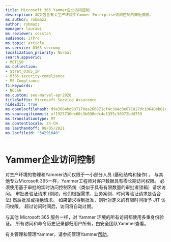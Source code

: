 ```yaml
---
title: Microsoft 365 Yammer企业访问控制
description: 本文包含有关生产环境中Yammer Enterprise访问控制的简短摘要。
ms.author: robmazz
author: robmazz
manager: laurawi
ms.reviewer: sosstah
audience: ITPro
ms.topic: article
ms.service: O365-seccomp
localization_priority: Normal
search.appverid:
- MET150
ms.collection:
- Strat_O365_IP
- M365-security-compliance
- MS-Compliance
f1.keywords:
- NOCSH
ms.custom: seo-marvel-apr2020
titleSuffix: Microsoft Service Assurance
hideEdit: true
ms.openlocfilehash: d9a3604bd987170ea266871cf4c384c0e071817dc10640eb01e560debb5d9664
ms.sourcegitcommit: af1925730de60c3b698edc4e1355c38972bdd759
ms.translationtype: MT
ms.contentlocale: zh-CN
ms.lasthandoff: 08/05/2021
ms.locfileid: "54291640"
---
```

# <a name="yammer-enterprise-access-controls"></a>Yammer企业访问控制 

对生产环境的物理和Yammer访问仅限于一小部分人员 (基础结构和操作) 。 与其他专业Microsoft 365一样，Yammer工程师对客户数据具有零长期访问权限。 必须使用基于审批的实时访问控制系统（类似于具有有限数量的审批者锁箱）请求访问。 审批者验证请求 (例如，他们根据需求、业务案例、时间等验证请求是否合法) 然后批准或拒绝请求。 如果请求得到批准，则针对定义的有限时间授予 JIT 访问权限。 超过访问时间后，访问将自动过期。

与其他 Microsoft 365 服务一样，对 Yammer 环境的所有访问都使用多重身份验证。 所有访问和命令历史记录都归用户所有，由安全团队Yammer查看。

有关管理和管理Yammer，请参阅管理Yammer[帮助](/yammer/yammer-landing-page)。